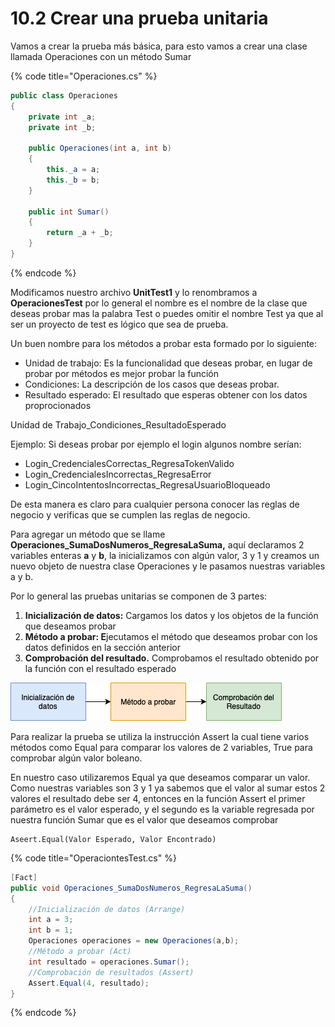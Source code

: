 # 10.2 Crear una prueba unitaria

Vamos a crear la prueba más básica, para esto vamos a crear una clase llamada Operaciones con un método Sumar

{% code title="Operaciones.cs" %}
```csharp
public class Operaciones
{
    private int _a;
    private int _b;

    public Operaciones(int a, int b)
    {
        this._a = a;
        this._b = b;
    }

    public int Sumar()
    {
        return _a + _b;
    }
}
```
{% endcode %}

Modificamos nuestro archivo **UnitTest1** y lo renombramos a **OperacionesTest** por lo general el nombre es el nombre de la clase que deseas probar mas la palabra Test o puedes omitir el nombre Test ya que al ser un proyecto de test es lógico que sea de prueba. 

Un buen nombre para los métodos a probar esta formado por lo siguiente:

* Unidad de trabajo: Es la funcionalidad que deseas probar, en lugar de probar por métodos es mejor probar la función
* Condiciones: La descripción de los casos que deseas probar.
* Resultado esperado: El resultado que esperas obtener con los datos proprocionados

Unidad de Trabajo\_Condiciones\_ResultadoEsperado

Ejemplo: Si deseas probar por ejemplo el login algunos nombre serían:

* Login\_CredencialesCorrectas\_RegresaTokenValido
* Login\_CredencialesIncorrectas\_RegresaError
* Login\_CincoIntentosIncorrectas\_RegresaUsuarioBloqueado

De esta manera es claro para cualquier persona conocer las reglas de negocio y verificas que se cumplen las reglas de negocio.

Para agregar un método que se llame **Operaciones\_SumaDosNumeros\_RegresaLaSuma,** aquí declaramos 2 variables enteras **a** y **b**, la inicializamos con algún valor, 3 y 1 y creamos un nuevo objeto de nuestra clase Operaciones y le pasamos nuestras variables a y b.

Por lo general las pruebas unitarias se componen de 3 partes:

1. **Inicialización de datos:** Cargamos los datos y los objetos de la función que deseamos probar
2. **Método a probar: E**jecutamos el método que deseamos probar con los datos definidos en la sección anterior
3. **Comprobación del resultado.** Comprobamos el resultado obtenido por la función con el resultado esperado

![](../../.gitbook/assets/image%20%28257%29.png)

Para realizar la prueba se utiliza la instrucción Assert la cual tiene varios métodos como Equal para comparar los valores de 2 variables, True para comprobar algún valor boleano.

En nuestro caso utilizaremos Equal ya que deseamos comparar un valor. Como nuestras variables son 3 y 1 ya sabemos que el valor al sumar estos 2 valores el resultado debe ser 4, entonces en la función Assert el primer parámetro es el valor esperado, y el segundo  es la variable regresada por nuestra función Sumar que es el valor que deseamos comprobar

```text
Aseert.Equal(Valor Esperado, Valor Encontrado)
```

{% code title="OperaciontesTest.cs" %}
```csharp
[Fact]
public void Operaciones_SumaDosNumeros_RegresaLaSuma()
{
    //Inicialización de datos (Arrange)
    int a = 3;
    int b = 1;   
    Operaciones operaciones = new Operaciones(a,b);
    //Método a probar (Act)
    int resultado = operaciones.Sumar();
    //Comprobación de resultados (Assert)
    Assert.Equal(4, resultado);
}
```
{% endcode %}





